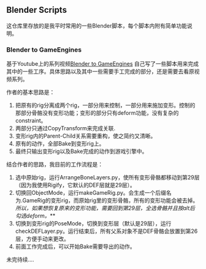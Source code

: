 ## Blender Scripts


这仓库里存放的是我平时常用的一些Blender脚本，每个脚本内附有简单功能说明。

###  Blender to GameEngines
基于Youtube上的系列视频[Blender to GameEngines](https://www.youtube.com/watch?v=6nCriSbfHjc&list=PLdcL5aF8ZcJvCyqWeCBYVGKbQgrQngen3)
自己写了一些脚本用来完成其中的一些工序。具体思路以及其中一些需要手工完成的部分，还是需要去看原视频系列。

作者的基本思路是：
1. 把原有的rig分离成两个rig，一部分用来控制，一部分用来施加变形。控制的那部分骨骼没有变形功能；变形的部分只有deform功能，没有复杂的constraint。
2. 两部分只通过CopyTransform来完成关联.
3. 变形rig内的Parent-Child关系需要重构，使之简约又清晰。
4. 原有的动作，全部Bake到变形rig上。
5. 最终只输出变形rig以及Bake完成的动作到游戏引擎中。

结合作者的思路，我目前的工作流程是：
1. 选中原始rig，运行ArrangeBoneLayers.py，使所有变形骨骼都移动到第29层（因为我使用Rigify，它默认的DEF层就是29层）。
2. 切换回ObjectMode，运行makeGameRig.py。会生成一个后缀名为.GameRig的变形rig，而原始rig里的变形骨骼，所有的变形功能会被去掉。_所以，如果想恢复原来的变形功能，需要回到第29层，全选骨骼并且按alt后勾选deform。_**
3. 切换到变形rig的PoseMode，切换到变形层（默认是29层），运行checkDEFLayer.py。运行结束后，所有父系对象不是DEF骨骼会放置到第26层，方便手动来更改。
4. 前面工作完成后，可以开始Bake需要导出的动作。

未完待续....